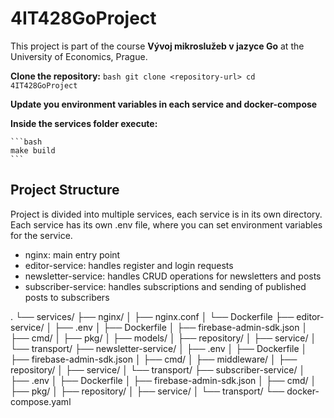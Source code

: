 # 4IT428GoProject

This project is part of the course **Vývoj mikroslužeb v jazyce Go** at the University of Economics, Prague.


**Clone the repository:**
    ```bash
    git clone <repository-url>
    cd 4IT428GoProject
    ```

**Update you environment variables in each service and docker-compose**


**Inside the services folder execute:**

    ```bash
    make build
    ```


## Project Structure
Project is divided into multiple services, each service is in its own directory. Each service has its own .env file, where you can set environment variables for the service.

- nginx: main entry point
- editor-service: handles register and login requests
- newsletter-service: handles CRUD operations for newsletters and posts
- subscriber-service: handles subscriptions and sending of published posts to subscribers


.
└── services/
    ├── nginx/
    │   ├── nginx.conf
    │   └── Dockerfile
    ├── editor-service/
    │   ├── .env
    │   ├── Dockerfile
    │   ├── firebase-admin-sdk.json
    │   ├── cmd/
    │   ├── pkg/
    │   ├── models/
    │   ├── repository/
    │   ├── service/
    │   └── transport/
    ├── newsletter-service/
    │   ├── .env
    │   ├── Dockerfile
    │   ├── firebase-admin-sdk.json
    │   ├── cmd/
    │   ├── middleware/
    │   ├── repository/
    │   ├── service/
    │   └── transport/
    ├── subscriber-service/
    │   ├── .env
    │   ├── Dockerfile
    │   ├── firebase-admin-sdk.json
    │   ├── cmd/
    │   ├── pkg/
    │   ├── repository/
    │   ├── service/
    │   └── transport/
    └── docker-compose.yaml